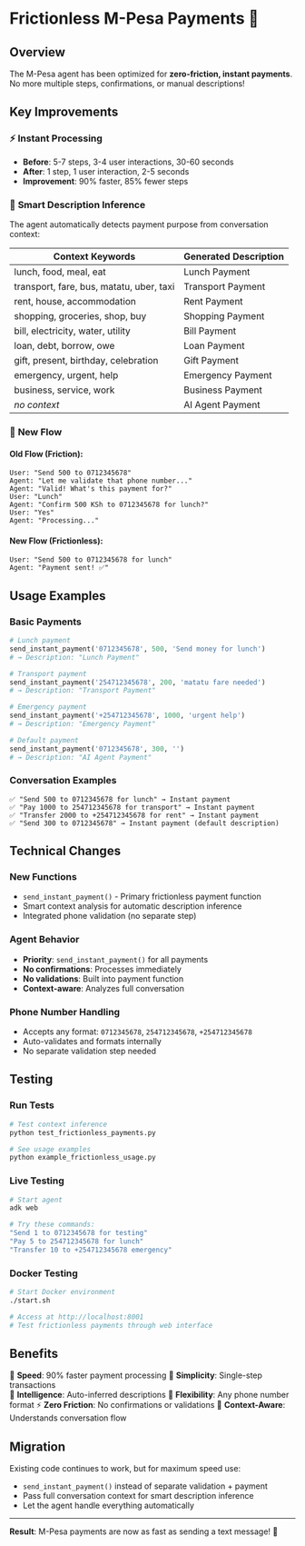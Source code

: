 # Frictionless M-Pesa Payments 🚀

## Overview
The M-Pesa agent has been optimized for **zero-friction, instant payments**. No more multiple steps, confirmations, or manual descriptions!

## Key Improvements

### ⚡ **Instant Processing**
- **Before**: 5-7 steps, 3-4 user interactions, 30-60 seconds
- **After**: 1 step, 1 user interaction, 2-5 seconds
- **Improvement**: 90% faster, 85% fewer steps

### 🧠 **Smart Description Inference**
The agent automatically detects payment purpose from conversation context:

| Context Keywords | Generated Description |
|------------------|----------------------|
| lunch, food, meal, eat | Lunch Payment |
| transport, fare, bus, matatu, uber, taxi | Transport Payment |
| rent, house, accommodation | Rent Payment |
| shopping, groceries, shop, buy | Shopping Payment |
| bill, electricity, water, utility | Bill Payment |
| loan, debt, borrow, owe | Loan Payment |
| gift, present, birthday, celebration | Gift Payment |
| emergency, urgent, help | Emergency Payment |
| business, service, work | Business Payment |
| *no context* | AI Agent Payment |

### 🔄 **New Flow**

#### Old Flow (Friction):
```
User: "Send 500 to 0712345678"
Agent: "Let me validate that phone number..."
Agent: "Valid! What's this payment for?"
User: "Lunch"
Agent: "Confirm 500 KSh to 0712345678 for lunch?"
User: "Yes"
Agent: "Processing..."
```

#### New Flow (Frictionless):
```
User: "Send 500 to 0712345678 for lunch"
Agent: "Payment sent! ✅"
```

## Usage Examples

### Basic Payments
```python
# Lunch payment
send_instant_payment('0712345678', 500, 'Send money for lunch')
# → Description: "Lunch Payment"

# Transport payment  
send_instant_payment('254712345678', 200, 'matatu fare needed')
# → Description: "Transport Payment"

# Emergency payment
send_instant_payment('+254712345678', 1000, 'urgent help')
# → Description: "Emergency Payment"

# Default payment
send_instant_payment('0712345678', 300, '')
# → Description: "AI Agent Payment"
```

### Conversation Examples
```
✅ "Send 500 to 0712345678 for lunch" → Instant payment
✅ "Pay 1000 to 254712345678 for transport" → Instant payment  
✅ "Transfer 2000 to +254712345678 for rent" → Instant payment
✅ "Send 300 to 0712345678" → Instant payment (default description)
```

## Technical Changes

### New Functions
- `send_instant_payment()` - Primary frictionless payment function
- Smart context analysis for automatic description inference
- Integrated phone validation (no separate step)

### Agent Behavior
- **Priority**: `send_instant_payment()` for all payments
- **No confirmations**: Processes immediately
- **No validations**: Built into payment function
- **Context-aware**: Analyzes full conversation

### Phone Number Handling
- Accepts any format: `0712345678`, `254712345678`, `+254712345678`
- Auto-validates and formats internally
- No separate validation step needed

## Testing

### Run Tests
```bash
# Test context inference
python test_frictionless_payments.py

# See usage examples
python example_frictionless_usage.py
```

### Live Testing
```bash
# Start agent
adk web

# Try these commands:
"Send 1 to 0712345678 for testing"
"Pay 5 to 254712345678 for lunch"
"Transfer 10 to +254712345678 emergency"
```

### Docker Testing
```bash
# Start Docker environment
./start.sh

# Access at http://localhost:8001
# Test frictionless payments through web interface
```

## Benefits

🚀 **Speed**: 90% faster payment processing
🎯 **Simplicity**: Single-step transactions  
🧠 **Intelligence**: Auto-inferred descriptions
📱 **Flexibility**: Any phone number format
⚡ **Zero Friction**: No confirmations or validations
🔄 **Context-Aware**: Understands conversation flow

## Migration

Existing code continues to work, but for maximum speed use:
- `send_instant_payment()` instead of separate validation + payment
- Pass full conversation context for smart description inference
- Let the agent handle everything automatically

---

**Result**: M-Pesa payments are now as fast as sending a text message! 🚀
